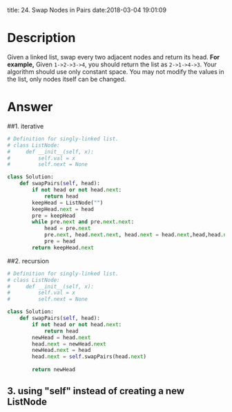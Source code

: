 title: 24. Swap Nodes in Pairs
date:2018-03-04 19:01:09

# Description
Given a linked list, swap every two adjacent nodes and return its head.
**For example,**
Given `1->2->3->4`, you should return the list as `2->1->4->3`.
Your algorithm should use only constant space. You may not modify the values in the list, only nodes itself can be changed.

# Answer
##1. iterative
```python
# Definition for singly-linked list.
# class ListNode:
#     def __init__(self, x):
#         self.val = x
#         self.next = None

class Solution:
    def swapPairs(self, head):
        if not head or not head.next:
            return head
        keepHead = ListNode("")
        keepHead.next = head
        pre = keepHead
        while pre.next and pre.next.next:
            head = pre.next
            pre.next, head.next.next, head.next = head.next,head,head.next.next
            pre = head
        return keepHead.next
```

##2. recursion
```python
# Definition for singly-linked list.
# class ListNode:
#     def __init__(self, x):
#         self.val = x
#         self.next = None

class Solution:
    def swapPairs(self, head):
        if not head or not head.next:
            return head
        newHead = head.next
        head.next = newHead.next
        newHead.next = head
        head.next = self.swapPairs(head.next)
        
        return newHead
```

## 3. using "self" instead of creating a new ListNode